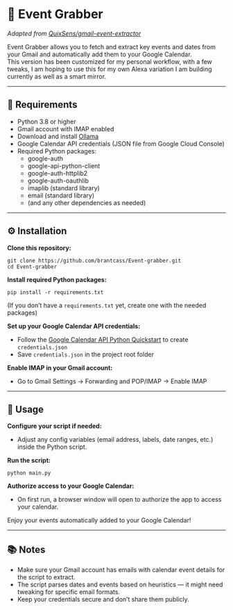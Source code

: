 <h1>📅 Event Grabber</h1>
<p><em>Adapted from <a href="https://github.com/QuixSens/gmail-event-extractor">QuixSens/gmail-event-extractor</a></em></p>

<p>Event Grabber allows you to fetch and extract key events and dates from your Gmail and automatically add them to your Google Calendar.<br>
This version has been customized for my personal workflow, with a few tweaks, I am hoping to use this for my own Alexa variation I am building currently as well as a smart mirror.</p>

<hr>

<h2>🔧 Requirements</h2>
<ul>
  <li>Python 3.8 or higher</li>
  <li>Gmail account with IMAP enabled</li>
  <li>Download and install <a href="https://ollama.com" target="_blank" rel="noopener noreferrer">Ollama</a></li>
  <li>Google Calendar API credentials (JSON file from Google Cloud Console)</li>
  <li>Required Python packages:
    <ul>
      <li>google-auth</li>
      <li>google-api-python-client</li>
      <li>google-auth-httplib2</li>
      <li>google-auth-oauthlib</li>
      <li>imaplib (standard library)</li>
      <li>email (standard library)</li>
      <li>(and any other dependencies as needed)</li>
    </ul>
  </li>
</ul>

<hr>

<h2>⚙️ Installation</h2>

<p><strong>Clone this repository:</strong></p>
<pre><code>git clone https://github.com/brantcass/Event-grabber.git
cd Event-grabber
</code></pre>

<p><strong>Install required Python packages:</strong></p>
<pre><code>pip install -r requirements.txt
</code></pre>
<p>(If you don’t have a <code>requirements.txt</code> yet, create one with the needed packages)</p>

<p><strong>Set up your Google Calendar API credentials:</strong></p>
<ul>
  <li>Follow the <a href="https://developers.google.com/calendar/api/quickstart/python">Google Calendar API Python Quickstart</a> to create <code>credentials.json</code></li>
  <li>Save <code>credentials.json</code> in the project root folder</li>
</ul>

<p><strong>Enable IMAP in your Gmail account:</strong></p>
<ul>
  <li>Go to Gmail Settings → Forwarding and POP/IMAP → Enable IMAP</li>
</ul>

<hr>

<h2>🚀 Usage</h2>
<p><strong>Configure your script if needed:</strong></p>
<ul>
  <li>Adjust any config variables (email address, labels, date ranges, etc.) inside the Python script.</li>
</ul>

<p><strong>Run the script:</strong></p>
<pre><code>python main.py
</code></pre>

<p><strong>Authorize access to your Google Calendar:</strong></p>
<ul>
  <li>On first run, a browser window will open to authorize the app to access your calendar.</li>
</ul>

<p>Enjoy your events automatically added to your Google Calendar!</p>

<hr>

<h2>📚 Notes</h2>
<ul>
  <li>Make sure your Gmail account has emails with calendar event details for the script to extract.</li>
  <li>The script parses dates and events based on heuristics — it might need tweaking for specific email formats.</li>
  <li>Keep your credentials secure and don’t share them publicly.</li>
</ul>


